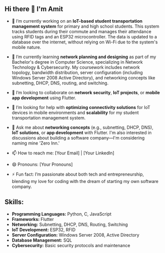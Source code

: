 ## Hi there 👋 I'm Amit

- 🔭 I’m currently working on an **IoT-based student transportation management system** for primary and high school students. This system tracks students during their commute and manages their attendance using RFID tags and an ESP32 microcontroller. The data is updated to a database over the internet, without relying on Wi-Fi due to the system's mobile nature.

- 🌱 I’m currently learning **network planning and designing** as part of my Bachelor's degree in Computer Science, specializing in Network Technology & Cybersecurity. My coursework includes network topology, bandwidth distribution, server configuration (including Windows Server 2008 Active Directory), and networking concepts like subnetting, DHCP, DNS, routing, and switching.

- 👯 I’m looking to collaborate on **network security**, **IoT projects**, or **mobile app development** using Flutter.

- 🤔 I’m looking for help with **optimizing connectivity solutions** for IoT devices in mobile environments and **scalability** for my student transportation management system.

- 💬 Ask me about **networking concepts** (e.g., subnetting, DHCP, DNS), **IoT solutions**, or **app development** with Flutter. I'm also interested in discussions about building a software company—I'm considering naming mine 'Zero Inn.'

- 📫 How to reach me: [Your Email] | [Your LinkedIn]

- 😄 Pronouns: [Your Pronouns]

- ⚡ Fun fact: I’m passionate about both tech and entrepreneurship, blending my love for coding with the dream of starting my own software company.

## Skills:
- **Programming Languages:** Python, C, JavaScript
- **Frameworks:** Flutter
- **Networking:** Subnetting, DHCP, DNS, Routing, Switching
- **IoT Development:** ESP32, RFID
- **Server Configuration:** Windows Server 2008, Active Directory
- **Database Management:** SQL
- **Cybersecurity:** Basic security protocols and maintenance
